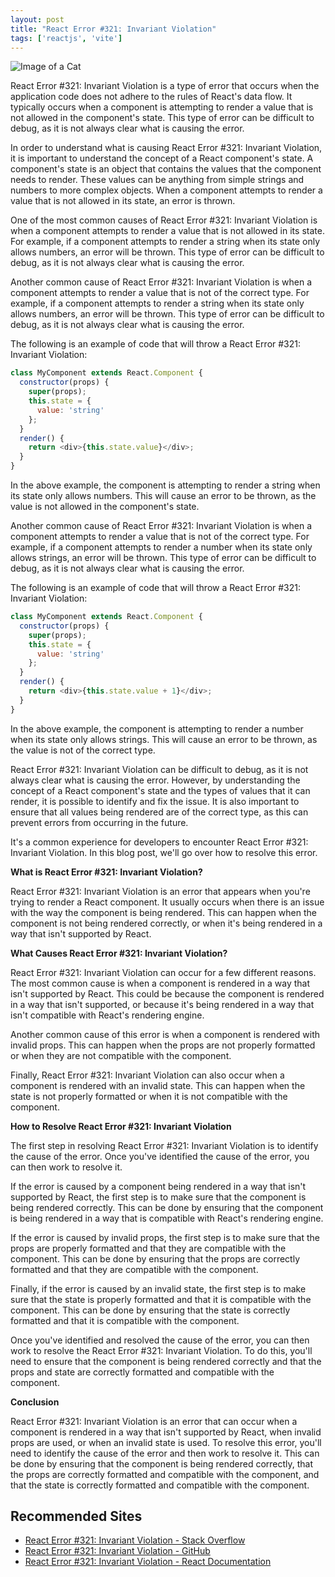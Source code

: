 ```yaml
---
layout: post
title: "React Error #321: Invariant Violation"
tags: ['reactjs', 'vite']
---
```


![Image of a Cat](http://source.unsplash.com/1600x900/?cat)

React Error #321: Invariant Violation is a type of error that occurs when the application code does not adhere to the rules of React's data flow. It typically occurs when a component is attempting to render a value that is not allowed in the component's state. This type of error can be difficult to debug, as it is not always clear what is causing the error.

In order to understand what is causing React Error #321: Invariant Violation, it is important to understand the concept of a React component's state. A component's state is an object that contains the values that the component needs to render. These values can be anything from simple strings and numbers to more complex objects. When a component attempts to render a value that is not allowed in its state, an error is thrown.

One of the most common causes of React Error #321: Invariant Violation is when a component attempts to render a value that is not allowed in its state. For example, if a component attempts to render a string when its state only allows numbers, an error will be thrown. This type of error can be difficult to debug, as it is not always clear what is causing the error.

Another common cause of React Error #321: Invariant Violation is when a component attempts to render a value that is not of the correct type. For example, if a component attempts to render a string when its state only allows numbers, an error will be thrown. This type of error can be difficult to debug, as it is not always clear what is causing the error.

The following is an example of code that will throw a React Error #321: Invariant Violation:

```javascript
class MyComponent extends React.Component {
  constructor(props) {
    super(props);
    this.state = {
      value: 'string'
    };
  }
  render() {
    return <div>{this.state.value}</div>;
  }
}
```

In the above example, the component is attempting to render a string when its state only allows numbers. This will cause an error to be thrown, as the value is not allowed in the component's state.

Another common cause of React Error #321: Invariant Violation is when a component attempts to render a value that is not of the correct type. For example, if a component attempts to render a number when its state only allows strings, an error will be thrown. This type of error can be difficult to debug, as it is not always clear what is causing the error.

The following is an example of code that will throw a React Error #321: Invariant Violation:

```javascript
class MyComponent extends React.Component {
  constructor(props) {
    super(props);
    this.state = {
      value: 'string'
    };
  }
  render() {
    return <div>{this.state.value + 1}</div>;
  }
}
```

In the above example, the component is attempting to render a number when its state only allows strings. This will cause an error to be thrown, as the value is not of the correct type.

React Error #321: Invariant Violation can be difficult to debug, as it is not always clear what is causing the error. However, by understanding the concept of a React component's state and the types of values that it can render, it is possible to identify and fix the issue. It is also important to ensure that all values being rendered are of the correct type, as this can prevent errors from occurring in the future.

It's a common experience for developers to encounter React Error #321: Invariant Violation. In this blog post, we'll go over how to resolve this error.

**What is React Error #321: Invariant Violation?**

React Error #321: Invariant Violation is an error that appears when you're trying to render a React component. It usually occurs when there is an issue with the way the component is being rendered. This can happen when the component is not being rendered correctly, or when it's being rendered in a way that isn't supported by React.

**What Causes React Error #321: Invariant Violation?**

React Error #321: Invariant Violation can occur for a few different reasons. The most common cause is when a component is rendered in a way that isn't supported by React. This could be because the component is rendered in a way that isn't supported, or because it's being rendered in a way that isn't compatible with React's rendering engine.

Another common cause of this error is when a component is rendered with invalid props. This can happen when the props are not properly formatted or when they are not compatible with the component.

Finally, React Error #321: Invariant Violation can also occur when a component is rendered with an invalid state. This can happen when the state is not properly formatted or when it is not compatible with the component.

**How to Resolve React Error #321: Invariant Violation**

The first step in resolving React Error #321: Invariant Violation is to identify the cause of the error. Once you've identified the cause of the error, you can then work to resolve it.

If the error is caused by a component being rendered in a way that isn't supported by React, the first step is to make sure that the component is being rendered correctly. This can be done by ensuring that the component is being rendered in a way that is compatible with React's rendering engine.

If the error is caused by invalid props, the first step is to make sure that the props are properly formatted and that they are compatible with the component. This can be done by ensuring that the props are correctly formatted and that they are compatible with the component.

Finally, if the error is caused by an invalid state, the first step is to make sure that the state is properly formatted and that it is compatible with the component. This can be done by ensuring that the state is correctly formatted and that it is compatible with the component.

Once you've identified and resolved the cause of the error, you can then work to resolve the React Error #321: Invariant Violation. To do this, you'll need to ensure that the component is being rendered correctly and that the props and state are correctly formatted and compatible with the component.

**Conclusion**

React Error #321: Invariant Violation is an error that can occur when a component is rendered in a way that isn't supported by React, when invalid props are used, or when an invalid state is used. To resolve this error, you'll need to identify the cause of the error and then work to resolve it. This can be done by ensuring that the component is being rendered correctly, that the props are correctly formatted and compatible with the component, and that the state is correctly formatted and compatible with the component.
## Recommended Sites
- [React Error #321: Invariant Violation - Stack Overflow](https://stackoverflow.com/questions/40705983/react-error-321-invariant-violation)
- [React Error #321: Invariant Violation - GitHub](https://github.com/facebook/react/issues/5860)
- [React Error #321: Invariant Violation - React Documentation](https://reactjs.org/docs/error-decoder.html?invariant=321)